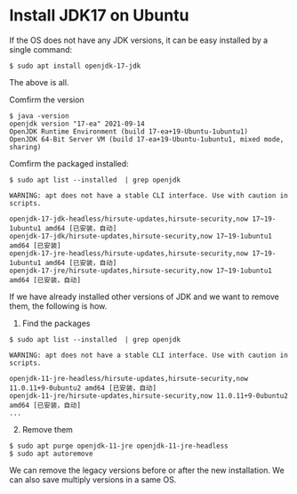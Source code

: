 # Install JDK17 on Ubuntu

If the OS does not have any JDK versions, it can be easy installed by a single command:

```shell
$ sudo apt install openjdk-17-jdk
```

The above is all.

Comfirm the version

```shell
$ java -version
openjdk version "17-ea" 2021-09-14
OpenJDK Runtime Environment (build 17-ea+19-Ubuntu-1ubuntu1)
OpenJDK 64-Bit Server VM (build 17-ea+19-Ubuntu-1ubuntu1, mixed mode, sharing)
```

Comfirm the packaged installed:

```
$ sudo apt list --installed  | grep openjdk

WARNING: apt does not have a stable CLI interface. Use with caution in scripts.

openjdk-17-jdk-headless/hirsute-updates,hirsute-security,now 17~19-1ubuntu1 amd64 [已安装，自动]
openjdk-17-jdk/hirsute-updates,hirsute-security,now 17~19-1ubuntu1 amd64 [已安装]
openjdk-17-jre-headless/hirsute-updates,hirsute-security,now 17~19-1ubuntu1 amd64 [已安装，自动]
openjdk-17-jre/hirsute-updates,hirsute-security,now 17~19-1ubuntu1 amd64 [已安装，自动]
```

If we have already installed other versions of JDK and we want to remove them, the following is how.

1. Find the packages

```
$ sudo apt list --installed  | grep openjdk

WARNING: apt does not have a stable CLI interface. Use with caution in scripts.

openjdk-11-jre-headless/hirsute-updates,hirsute-security,now 11.0.11+9-0ubuntu2 amd64 [已安装，自动]
openjdk-11-jre/hirsute-updates,hirsute-security,now 11.0.11+9-0ubuntu2 amd64 [已安装，自动]
...
```

2. Remove them

```
$ sudo apt purge openjdk-11-jre openjdk-11-jre-headless
$ sudo apt autoremove
```

We can remove the legacy versions before or after the new installation. We can also save multiply versions in a same OS.
